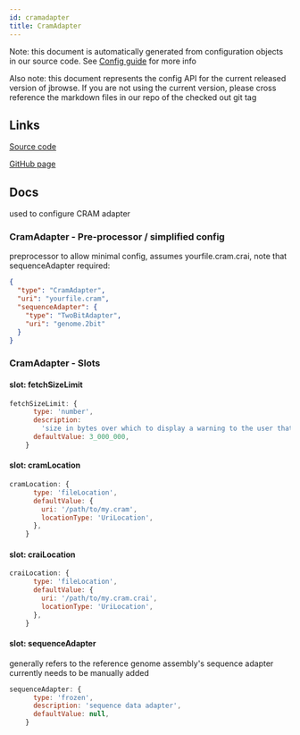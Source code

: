 ```yaml
---
id: cramadapter
title: CramAdapter
---
```


Note: this document is automatically generated from configuration objects in our
source code. See [Config guide](/docs/config_guide) for more info

Also note: this document represents the config API for the current released
version of jbrowse. If you are not using the current version, please cross
reference the markdown files in our repo of the checked out git tag

## Links

[Source code](https://github.com/GMOD/jbrowse-components/blob/main/plugins/alignments/src/CramAdapter/configSchema.ts)

[GitHub page](https://github.com/GMOD/jbrowse-components/tree/main/website/docs/config/CramAdapter.md)

## Docs

used to configure CRAM adapter

### CramAdapter - Pre-processor / simplified config

preprocessor to allow minimal config, assumes yourfile.cram.crai, note that
sequenceAdapter required:

```json
{
  "type": "CramAdapter",
  "uri": "yourfile.cram",
  "sequenceAdapter": {
    "type": "TwoBitAdapter",
    "uri": "genome.2bit"
  }
}
```

### CramAdapter - Slots

#### slot: fetchSizeLimit

```js
fetchSizeLimit: {
      type: 'number',
      description:
        'size in bytes over which to display a warning to the user that too much data will be fetched',
      defaultValue: 3_000_000,
    }
```

#### slot: cramLocation

```js
cramLocation: {
      type: 'fileLocation',
      defaultValue: {
        uri: '/path/to/my.cram',
        locationType: 'UriLocation',
      },
    }
```

#### slot: craiLocation

```js
craiLocation: {
      type: 'fileLocation',
      defaultValue: {
        uri: '/path/to/my.cram.crai',
        locationType: 'UriLocation',
      },
    }
```

#### slot: sequenceAdapter

generally refers to the reference genome assembly's sequence adapter currently
needs to be manually added

```js
sequenceAdapter: {
      type: 'frozen',
      description: 'sequence data adapter',
      defaultValue: null,
    }
```
